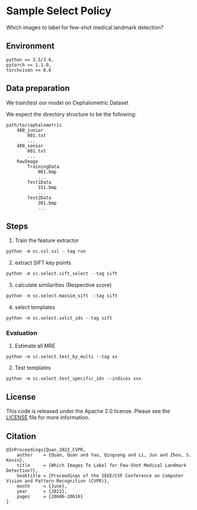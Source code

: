 # Sample Select Policy
Which images to label for few-shot medical landmark detection? 




## Environment

```
python == 3.5/3.6, 
pytorch >= 1.1.0, 
torchvison >= 0.6
```

## Data preparation

We train/test our model on Cephalometric Dataset

We expect the directory structure to be the following:

```
path/to/cephalometric
	400_junior
		001.txt
		...
	400_senior
		001.txt
		...
	RawImage
		TrainingData
			001.bmp
			...
		Test1Data
			151.bmp
			...
		Test2Data
			301.bmp
			...
```

## Steps

1. Train the feature extractor
```python
python -m sc.ssl.ssl --tag run
```
2. extract SIFT key points
```python
python -m sc.select.sift_select --tag sift
```

3. calculate similarities (Respective score)
```python
python -m sc.select.maxsim_sift --tag sift
```

4. select templates

```
python -m sc.select.selct_ids --tag sift 
```

### Evaluation
1. Estimate all MRE
```
python -m sc.select.test_by_multi --tag xx
```
2. Test templates
```
python -m sc.select.test_specific_ids --indices xxx
```

## License
This code is released under the Apache 2.0 license. Please see the [LICENSE](LICENSE) file for more information.

## Citation
```
@InProceedings{Quan_2022_CVPR,
    author    = {Quan, Quan and Yao, Qingsong and Li, Jun and Zhou, S. Kevin},
    title     = {Which Images To Label for Few-Shot Medical Landmark Detection?},
    booktitle = {Proceedings of the IEEE/CVF Conference on Computer Vision and Pattern Recognition (CVPR)},
    month     = {June},
    year      = {2022},
    pages     = {20606-20616}
}
```


   
